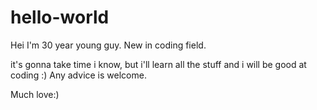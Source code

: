 # hello-world
Hei I'm 30 year young guy. New in coding field.

it's gonna take time i know, but i'll learn all the stuff and i will be good at coding :) 
Any advice is welcome.

Much love:)
